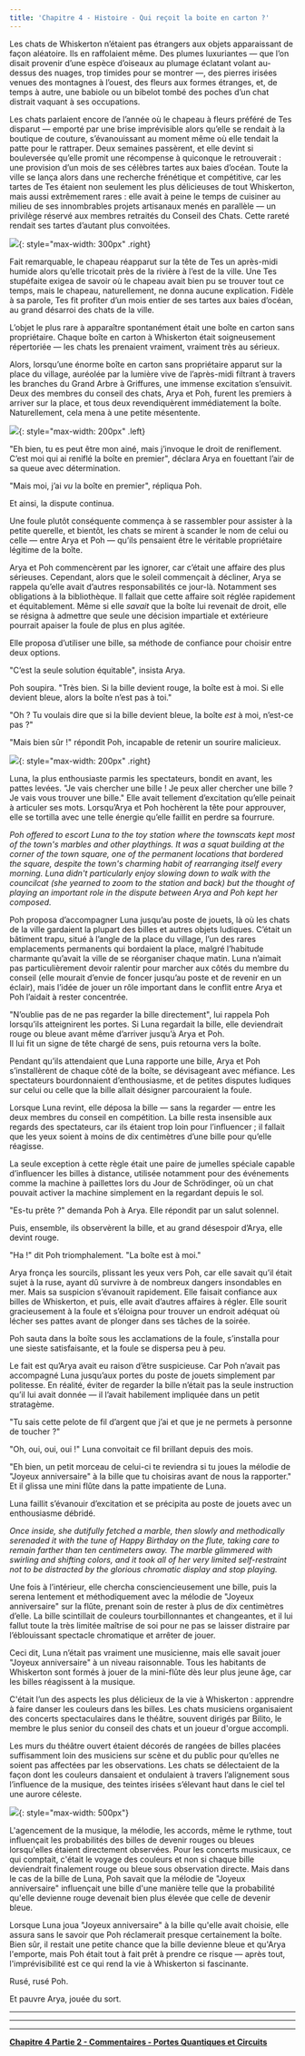 ```yaml
---
title: 'Chapitre 4 - Histoire - Qui reçoit la boite en carton ?'
---
```



Les chats de Whiskerton n’étaient pas étrangers aux objets apparaissant de façon aléatoire. Ils en raffolaient même. Des plumes luxuriantes — que l’on disait provenir d’une espèce d’oiseaux au plumage éclatant volant au-dessus des nuages, trop timides pour se montrer —, des pierres irisées venues des montagnes à l’ouest, des fleurs aux formes étranges, et, de temps à autre, une babiole ou un bibelot tombé des poches d’un chat distrait vaquant à ses occupations.

Les chats parlaient encore de l’année où le chapeau à fleurs préféré de Tes disparut — emporté par une brise imprévisible alors qu’elle se rendait à la boutique de couture, s’évanouissant au moment même où elle tendait la patte pour le rattraper. Deux semaines passèrent, et elle devint si bouleversée qu’elle promit une récompense à quiconque le retrouverait : une provision d’un mois de ses célèbres tartes aux baies d’océan. Toute la ville se lança alors dans une recherche frénétique et compétitive, car les tartes de Tes étaient non seulement les plus délicieuses de tout Whiskerton, mais aussi extrêmement rares : elle avait à peine le temps de cuisiner au milieu de ses innombrables projets artisanaux menés en parallèle — un privilège réservé aux membres retraités du Conseil des Chats. Cette rareté rendait ses tartes d’autant plus convoitées.

![](/assets/imgs/Tes_Animation.gif){: style="max-width: 300px" .right} 

Fait remarquable, le chapeau réapparut sur la tête de Tes un après-midi humide alors qu’elle tricotait près de la rivière à l’est de la ville. Une Tes stupéfaite exigea de savoir où le chapeau avait bien pu se trouver tout ce temps, mais le chapeau, naturellement, ne donna aucune explication. Fidèle à sa parole, Tes fit profiter d’un mois entier de ses tartes aux baies d’océan, au grand désarroi des chats de la ville.

L’objet le plus rare à apparaître spontanément était une boîte en carton sans propriétaire. Chaque boîte en carton à Whiskerton était soigneusement répertoriée — les chats les prenaient vraiment, vraiment très au sérieux.

Alors, lorsqu’une énorme boîte en carton sans propriétaire apparut sur la place du village, auréolée par la lumière vive de l’après-midi filtrant à travers les branches du Grand Arbre à Griffures, une immense excitation s’ensuivit. Deux des membres du conseil des chats, Arya et Poh, furent les premiers à arriver sur la place, et tous deux revendiquèrent immédiatement la boîte. Naturellement, cela mena à une petite mésentente.

![](/assets/imgs/Poh.png){: style="max-width: 200px" .left} 

"Eh bien, tu es peut être mon ainé, mais j’invoque le droit de reniflement. C’est moi qui ai reniflé la boîte en premier", déclara Arya en fouettant l’air de sa queue avec détermination.

"Mais moi, j’ai *vu* la boîte en premier", répliqua Poh.

Et ainsi, la dispute continua.

Une foule plutôt conséquente commença à se rassembler pour assister à la petite querelle, et bientôt, les chats se mirent à scander le nom de celui ou celle — entre Arya et Poh — qu’ils pensaient être le véritable propriétaire légitime de la boîte.

Arya et Poh commencèrent par les ignorer, car c’était une affaire des plus sérieuses. Cependant, alors que le soleil commençait à décliner, Arya se rappela qu’elle avait d’autres responsabilités ce jour-là. Notamment ses obligations à la bibliothèque. Il fallait que cette affaire soit réglée rapidement et équitablement. Même si elle *savait* que la boîte lui revenait de droit, elle se résigna à admettre que seule une décision impartiale et extérieure pourrait apaiser la foule de plus en plus agitée.

Elle proposa d’utiliser une bille, sa méthode de confiance pour choisir entre deux options.

"C’est la seule solution équitable", insista Arya.

Poh soupira. "Très bien. Si la bille devient rouge, la boîte est à moi. Si elle devient bleue, alors la boîte n’est pas à toi."

"Oh ? Tu voulais dire que si la bille devient bleue, la boîte *est* à moi, n’est-ce pas ?"

"Mais bien sûr !" répondit Poh, incapable de retenir un sourire malicieux.

![](/assets/imgs/ch4_cardboardbox.png){: style="max-width: 200px" .right} 

Luna, la plus enthousiaste parmis les spectateurs, bondit en avant, les pattes levées. "Je vais chercher une bille ! Je peux aller chercher une bille ? Je vais vous trouver une bille." Elle avait tellement d’excitation qu’elle peinait à articuler ses mots. Lorsqu’Arya et Poh hochèrent la tête pour approuver, elle se tortilla avec une telle énergie qu’elle faillit en perdre sa fourrure.

_Poh offered to escort Luna to the toy station where the townscats kept most of the town's marbles and other playthings. It was a squat building at the corner of the town square, one of the permanent locations that bordered the square, despite the town's charming habit of rearranging itself every morning. Luna didn't particularly enjoy slowing down to walk with the councilcat (she yearned to zoom to the station and back) but the thought of playing an important role in the dispute between Arya and Poh kept her composed._

Poh proposa d’accompagner Luna jusqu’au poste de jouets, là où les chats de la ville gardaient la plupart des billes et autres objets ludiques. C’était un bâtiment trapu, situé à l’angle de la place du village, l’un des rares emplacements permanents qui bordaient la place, malgré l’habitude charmante qu’avait la ville de se réorganiser chaque matin. Luna n’aimait pas particulièrement devoir ralentir pour marcher aux côtés du membre du conseil (elle mourait d’envie de foncer jusqu’au poste et de revenir en un éclair), mais l’idée de jouer un rôle important dans le conflit entre Arya et Poh l’aidait à rester concentrée.

"N’oublie pas de ne pas regarder la bille directement", lui rappela Poh lorsqu’ils atteignirent les portes. Si Luna regardait la bille, elle deviendrait rouge ou bleue avant même d’arriver jusqu’à Arya et Poh.  
Il lui fit un signe de tête chargé de sens, puis retourna vers la boîte.

Pendant qu’ils attendaient que Luna rapporte une bille, Arya et Poh s’installèrent de chaque côté de la boîte, se dévisageant avec méfiance. Les spectateurs bourdonnaient d’enthousiasme, et de petites disputes ludiques sur celui ou celle que la bille allait désigner parcouraient la foule.

Lorsque Luna revint, elle déposa la bille — sans la regarder — entre les deux membres du conseil en compétition. La bille resta insensible aux regards des spectateurs, car ils étaient trop loin pour l’influencer ; il fallait que les yeux soient à moins de dix centimètres d’une bille pour qu’elle réagisse.

La seule exception à cette règle était une paire de jumelles spéciale capable d’influencer les billes à distance, utilisée notamment pour des événements comme la machine à paillettes lors du Jour de Schrödinger, où un chat pouvait activer la machine simplement en la regardant depuis le sol.

"Es-tu prête ?" demanda Poh à Arya. Elle répondit par un salut solennel.

Puis, ensemble, ils observèrent la bille, et au grand désespoir d’Arya, elle devint rouge.

"Ha !" dit Poh triomphalement. "La boîte est à moi."

Arya fronça les sourcils, plissant les yeux vers Poh, car elle savait qu’il était sujet à la ruse, ayant dû survivre à de nombreux dangers insondables en mer. Mais sa suspicion s’évanouit rapidement. Elle faisait confiance aux billes de Whiskerton, et puis, elle avait d’autres affaires à régler. Elle sourit gracieusement à la foule et s’éloigna pour trouver un endroit adéquat où lécher ses pattes avant de plonger dans ses tâches de la soirée.

Poh sauta dans la boîte sous les acclamations de la foule, s’installa pour une sieste satisfaisante, et la foule se dispersa peu à peu.

Le fait est qu’Arya avait eu raison d’être suspicieuse. Car Poh n’avait pas accompagné Luna jusqu’aux portes du poste de jouets simplement par politesse. En réalité, éviter de regarder la bille n’était pas la seule instruction qu’il lui avait donnée — il l’avait habilement impliquée dans un petit stratagème.

"Tu sais cette pelote de fil d’argent que j’ai et que je ne permets à personne de toucher ?"

"Oh, oui, oui, oui !" Luna convoitait ce fil brillant depuis des mois.

"Eh bien, un petit morceau de celui-ci te reviendra si tu joues la mélodie de "Joyeux anniversaire" à la bille que tu choisiras avant de nous la rapporter." Et il glissa une mini flûte dans la patte impatiente de Luna.

Luna faillit s’évanouir d’excitation et se précipita au poste de jouets avec un enthousiasme débridé.

_Once inside, she dutifully fetched a marble, then slowly and methodically serenaded it with the tune of Happy Birthday on the flute, taking care to remain farther than ten centimeters away. The marble glimmered with swirling and shifting colors, and it took all of her very limited self-restraint not to be distracted by the glorious chromatic display and stop playing._

Une fois à l’intérieur, elle chercha consciencieusement une bille, puis la serena lentement et méthodiquement avec la mélodie de "Joyeux anniversaire" sur la flûte, prenant soin de rester à plus de dix centimètres d’elle. La bille scintillait de couleurs tourbillonnantes et changeantes, et il lui fallut toute la très limitée maîtrise de soi pour ne pas se laisser distraire par l’éblouissant spectacle chromatique et arrêter de jouer.

Ceci dit, Luna n’était pas vraiment une musicienne, mais elle savait jouer "Joyeux anniversaire" à un niveau raisonnable. Tous les habitants de Whiskerton sont formés à jouer de la mini-flûte dès leur plus jeune âge, car les billes réagissent à la musique.

C'était l’un des aspects les plus délicieux de la vie à Whiskerton : apprendre à faire danser les couleurs dans les billes. Les chats musiciens organisaient des concerts spectaculaires dans le théâtre, souvent dirigés par Bilito, le membre le plus senior du conseil des chats et un joueur d'orgue accompli.

Les murs du théâtre ouvert étaient décorés de rangées de billes placées suffisamment loin des musiciens sur scène et du public pour qu’elles ne soient pas affectées par les observations. Les chats se délectaient de la façon dont les couleurs dansaient et ondulaient à travers l’alignement sous l’influence de la musique, des teintes irisées s’élevant haut dans le ciel tel une aurore céleste.


![](/assets/imgs/MarbleGrid.png){: style="max-width: 500px"}

L'agencement de la musique, la mélodie, les accords, même le rythme, tout influençait les probabilités des billes de devenir rouges ou bleues lorsqu'elles étaient directement observées. Pour les concerts musicaux, ce qui comptait, c'était le voyage des couleurs et non si chaque bille deviendrait finalement rouge ou bleue sous observation directe. Mais dans le cas de la bille de Luna, Poh savait que la mélodie de "Joyeux anniversaire" influençait une bille d'une manière telle que la probabilité qu'elle devienne rouge devenait bien plus élevée que celle de devenir bleue.

Lorsque Luna joua "Joyeux anniversaire" à la bille qu'elle avait choisie, elle assura sans le savoir que Poh réclamerait presque certainement la boîte. Bien sûr, il restait une petite chance que la bille devienne bleue et qu'Arya l'emporte, mais Poh était tout à fait prêt à prendre ce risque — après tout, l'imprévisibilité est ce qui rend la vie à Whiskerton si fascinante.

Rusé, rusé Poh.

Et pauvre Arya, jouée du sort.
	



_____________________________


_____________________________


_____________________________


**[Chapitre 4 Partie 2 - Commentaires - Portes Quantiques et Circuits](https://quantum-kittens.github.io/posts/CHAPTER-4-Part-2-Quantum-Gates-and-Circuits/)**



